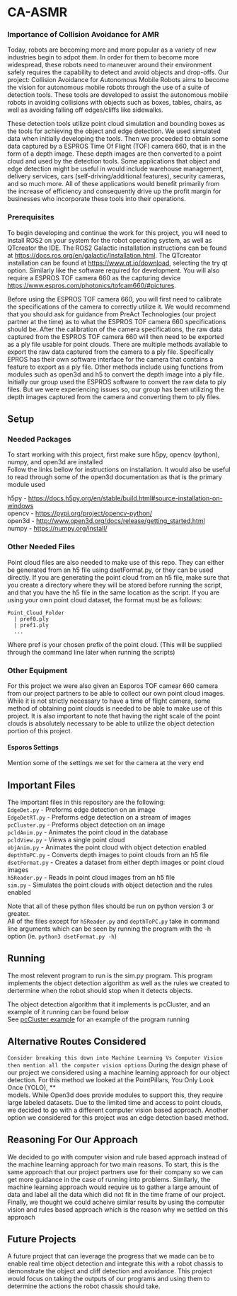 # CA-ASMR

### Importance of Collision Avoidance for AMR

Today, robots are becoming more and more popular as a variety of new industries begin to adpot them. In order for them to become more widespread, these robots need to maneuver around their environment safely requires the capability to detect and avoid objects and drop-offs. Our project: Collision Avoidance for Autonomous Mobile Robots aims to become the vision for autonomous mobile robots through the use of a suite of detection tools. These tools are developed to assist the autonomous mobile robots in avoiding collisions with objects such as boxes, tables, chairs, as well as avoiding falling off edges/cliffs like sidewalks. 

These detection tools utilize point cloud simulation and bounding boxes as the tools for achieving the object and edge detection. We used simulated data when initially developing the tools. Then we proceeded to obtain some data captured by a ESPROS Time Of Flight (TOF) camera 660, that is in the form of a depth image. These depth images are then converted to a point cloud and used by the detection tools. Some applications that object and edge detection might be useful in would include warehouse management, delivery services, cars (self-driving/additional features), security cameras, and so much more. All of these applications would benefit primarily from the increase of efficiency and consequently drive up the profit margin for businesses who incorporate these tools into their operations.

### Prerequisites

To begin developing and continue the work for this project, you will need to install ROS2 on your system for the robot operating system, as well as QTcreator the IDE. The ROS2 Galactic installation instructions can be found at https://docs.ros.org/en/galactic/Installation.html. The QTcreator installation can be found at https://www.qt.io/download, selecting the try qt option. Similarly like the software required for development. You will also require a ESPROS TOF camera 660 as the capturing device https://www.espros.com/photonics/tofcam660/#pictures. 

Before using the ESPROS TOF camera 660, you will first need to calibrate the specifications of the camera to correctly utilize it. We would recommend that you should ask for guidance from PreAct Technologies (our project partner at the time) as to what the ESPROS TOF camera 660 specifications should be. After the calibration of the camera specifications, the raw data captured from the ESPROS TOF camera 660 will then need to be exported as a ply file usable for point clouds. There are multiple methods available to export the raw data captured from the camera to a ply file. Specifically EPROS has their own software interface for the camera that contains a feature to export as a ply file. Other methods include using functions from modules such as open3d and h5 to convert the depth image into a ply file. Initially our group used the ESPROS software to convert the raw data to ply files. But we were experiencing issues so, our group has been utilizing the depth images captured from the camera and converting them to ply files.

## Setup
### Needed Packages
To start working with this project, first make sure h5py, opencv (python), numpy, and open3d are installed <br>
Follow the links bellow for instructions on installation. It would also be useful to read through some of the open3d documentation as that is the primary module used

h5py - https://docs.h5py.org/en/stable/build.html#source-installation-on-windows <br>
opencv - https://pypi.org/project/opencv-python/ <br>
open3d - http://www.open3d.org/docs/release/getting_started.html <br>
numpy - https://numpy.org/install/ <br>

### Other Needed Files
Point cloud files are also needed to make use of this repo. They can either be generated from an h5 file using dsetFormat.py, or they can be used directly. If you are generating the point cloud from an h5 file, make sure that you create a directory where they will be stored before running the script, and that you have the h5 file in the same location as the script. If you are using your own point cloud dataset, the format must be as follows:
```
Point_Cloud_Folder
  | pref0.ply
  | pref1.ply
  ...
```
Where pref is your chosen prefix of the point cloud. (This will be supplied through the command line later when running the scripts)

### Other Equipment
For this project we were also given an Esporos TOF camear 660 camera from our project partners to be able to collect our own point cloud images. While it is not strictly necessary to have a time of flight camera, some method of obtaining point clouds is needed to be able to make use of this project. It is also important to note that having the right scale of the point clouds is absolutely necessary to be able to utilize the object detection portion of this project.  

#### Esporos Settings
Mention some of the settings we set for the camera at the very end

## Important Files
The important files in this repository are the following: <br>
  `EdgeDet.py` - Preforms edge detection on an image <br>
  `EdgeDetRT.py` - Preforms edge detection on a stream of images <br>
  `pcCluster.py` - Preforms object detection on an image <br>
  `pcldAnim.py` - Animates the point cloud in the database <br>
  `pcldView.py` - Views a single point cloud <br>
  `objAnim.py` - Animates the point cloud with object detection enabled <br>
  `depthToPC.py` - Converts depth images to point clouds from an h5 file<br>
  `dsetFormat.py` - Creates a dataset from either depth images or point cloud images <br>
  `h5Reader.py` - Reads in point cloud images from an h5 file <br>
  `sim.py` - Simulates the point clouds with object detection and the rules enabled <br>
  
Note that all of these python files should be run on python version 3 or greater. <br>
All of the files except for `h5Reader.py` and `depthToPC.py` take in command line arguments which can be seen by running the program with the -h option (ie. `python3 dsetFormat.py -h`)<br>


## Running
The most relevent program to run is the sim.py program. This program implements the object detection algorithm as well as the rules we created to dertermine when the robot should stop when it detects objects. <br>

The object detection algorithm that it implements is pcCluster, and an example of it running can be found below <br>
See [pcCluster example](https://github.com/jwright303/CA-ASMR/blob/main/OBJREAD.md) for an example of the program running

## Alternative Routes Considered
`Consider breaking this down into Machine Learning Vs Computer Vision then mention all the computer vision options`
During the design phase of our project we considered using a machine learning approach for our object detection. For this method we looked at the PointPillars, You Only Look Once (YOLO), ** <br>
models. While Open3d does provide modules to support this, they require large labeled datasets. Due to the limited time and access to point clouds, we decided to go with a different computer vision based approach. Another option we considered for this project was an edge detection based method.


## Reasoning For Our Approach
We decided to go with computer vision and rule based approach instead of the machine learning approach for two main reasons. To start, this is the same approach that our project partners use for their company so we can get more guidance in the case of running into problems. Similarly, the machine learning approach would require us to gather a large amount of data and label all the data which did not fit in the time frame of our project. Finally, we thought we could acheive similar results by using the computer vision and rules based approach which is the reason why we settled on this approach

## Future Projects
A future project that can leverage the progress that we made can be to enable real time object detection and integrate this with a robot chassis to demonstrate the object and cliff detection and avoidance. This project would focus on taking the outputs of our programs and using them to determine the actions the robot chassis should take. 
